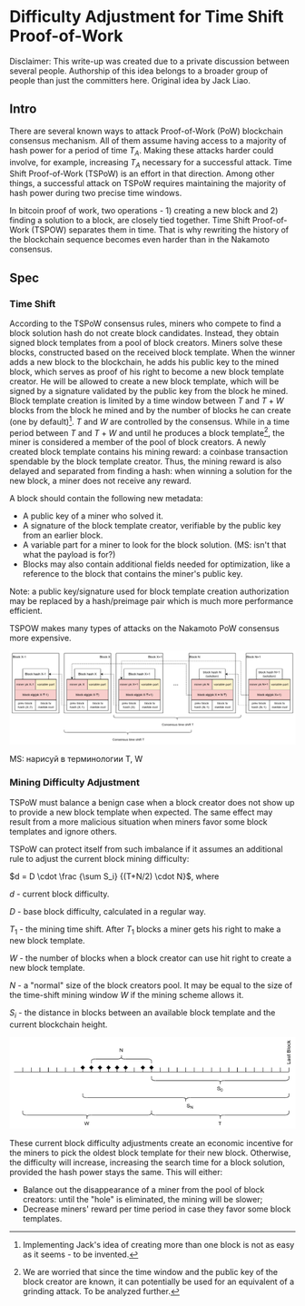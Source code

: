 # Difficulty Adjustment for Time Shift Proof-of-Work 

Disclaimer: This write-up was created due to a private discussion between several people. Authorship of this idea belongs to a broader group of people than just the committers here. Original idea by Jack Liao.

## Intro

There are several known ways to attack Proof-of-Work (PoW) blockchain consensus mechanism. All of them assume having access to a majority of hash power for a period of time $T_A$.  Making these attacks harder could involve, for example, increasing $T_A$ necessary for a successful attack. Time Shift Proof-of-Work (TSPoW) is an effort in that direction.  Among other things, a successful attack on TSPoW requires maintaining the majority of hash power during two precise time windows.

In bitcoin proof of work, two operations - 1) creating a new block and 2) finding a solution to a block, are closely tied together.  Time Shift Proof-of-Work (TSPOW) separates them in time.  That is why rewriting the history of the blockchain sequence becomes even harder than in the Nakamoto consensus.

## Spec

### Time Shift

According to the TSPoW consensus rules, miners who compete to find a block solution hash do not create block candidates.  Instead, they obtain signed block templates from a pool of block creators.  Miners solve these blocks, constructed based on the received block template. When the winner adds a new block to the blockchain,  he adds his public key to the mined block, which serves as proof of his right to become a new block template creator.  He will be allowed to create a new block template, which will be signed by a signature validated by the public key from the block he mined.  Block template creation is limited by a time window between $T$ and $T+W$ blocks from the block he mined and by the number of blocks he can create (one by default)[^1].   $T$ and $W$ are controlled by the consensus.  While in a time period between  $T$ and $T+W$ and until he produces a block template[^2], the miner is considered a member of the pool of block creators.  A newly created block template contains his mining reward: a coinbase transaction spendable by the block template creator.  Thus, the mining reward is also delayed and separated from finding a hash: when winning a solution for the new block, a miner does not receive any reward. 

A block should contain the following new metadata:

* A public key of a miner who solved it.
* A signature of the block template creator, verifiable by the public key from an earlier block.
* A variable part for a miner to look for the block solution. (MS: isn't that what the payload is for?)
* Blocks may also contain additional fields needed for optimization, like a reference to the block that contains the miner's public key.

Note: a public key/signature used for block template creation authorization may be replaced by a hash/preimage pair which is much more performance efficient.

TSPOW makes many types of attacks on the Nakamoto PoW consensus more expensive.

![TSPOW](ideal-tspow.drawio.png)

MS: нарисуй в терминологии T, W

### Mining Difficulty Adjustment

TSPoW must balance a benign case when а block creator does not show up to provide a new block template when expected.  The same effect may result from a more malicious situation when miners favor some block templates and ignore others.

TSPoW can protect itself from such imbalance if it assumes an additional rule to adjust the current block mining difficulty:

$d = D \cdot \frac {\sum S_i} {(T+N/2) \cdot N}$, where

$d$ - current block difficulty.

$D$ - base block difficulty, calculated in a regular way.

$T_1$ - the mining time shift. After $T_1$ blocks a miner gets his right to make a new block template.

$W$ - the number of blocks when a block creator can use hit right to create a new block template.

$N$ - a "normal" size of the block creators pool. It may be equal to the size of the time-shift mining window $W$ if the mining scheme allows it. 

$S_i$ - the distance in blocks between an available block template and the current blockchain height.

![TSPOW Time Line](tspow-timeline.drawio.png) 

These current block difficulty adjustments create an economic incentive for the miners to pick the oldest block template for their new block.
Otherwise, the difficulty will increase, increasing the search time for a block solution, provided the hash power stays the same.
This will either: 

* Balance out the disappearance of a miner from the pool of block creators: until the "hole" is eliminated, the mining will be slower;
* Decrease miners' reward per time period in case they favor some block templates.



[^1]: Implementing Jack's idea of creating more than one block is not as easy as it seems - to be invented.
[^2]: We are worried that since the time window and the public key of the block creator are known, it can potentially be used for an equivalent of a grinding attack.  To be analyzed further.
